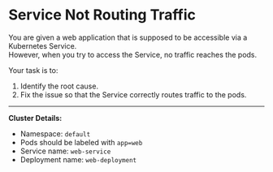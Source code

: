 # Service Not Routing Traffic

You are given a web application that is supposed to be accessible via a Kubernetes Service.  
However, when you try to access the Service, no traffic reaches the pods.

Your task is to:
1. Identify the root cause.
2. Fix the issue so that the Service correctly routes traffic to the pods.

---

**Cluster Details:**
- Namespace: `default`
- Pods should be labeled with `app=web`
- Service name: `web-service`
- Deployment name: `web-deployment`
